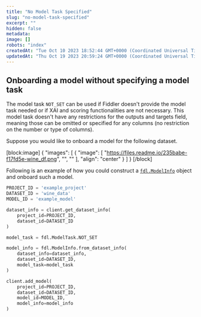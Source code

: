```yaml
---
title: "No Model Task Specified"
slug: "no-model-task-specified"
excerpt: ""
hidden: false
metadata: 
image: []
robots: "index"
createdAt: "Tue Oct 10 2023 18:52:44 GMT+0000 (Coordinated Universal Time)"
updatedAt: "Thu Oct 19 2023 20:59:24 GMT+0000 (Coordinated Universal Time)"
---
```

## Onboarding a model without specifying a model task

The model task `NOT_SET` can be used if Fiddler doesn't provide the model task needed or if XAI and scoring functionalities are not necessary. This model task doesn't have any restrictions for the outputs and targets field, meaning those can be omitted or specified for any columns (no restriction on the number or type of columns).

Suppose you would like to onboard a model for the following dataset.

[block:image]
{
  "images": [
    {
      "image": [
        "https://files.readme.io/235babe-f17fd5e-wine_df.png",
        "",
        ""
      ],
      "align": "center"
    }
  ]
}
[/block]


Following is an example of how you could construct a [`fdl.ModelInfo`](ref:fdlmodelinfo) object and onboard such a model.

```python
PROJECT_ID = 'example_project'
DATASET_ID = 'wine_data'
MODEL_ID = 'example_model'

dataset_info = client.get_dataset_info(
    project_id=PROJECT_ID,
    dataset_id=DATASET_ID
)

model_task = fdl.ModelTask.NOT_SET

model_info = fdl.ModelInfo.from_dataset_info(
    dataset_info=dataset_info,
    dataset_id=DATASET_ID,
    model_task=model_task
)

client.add_model(
    project_id=PROJECT_ID,
    dataset_id=DATASET_ID,
    model_id=MODEL_ID,
    model_info=model_info
)
```